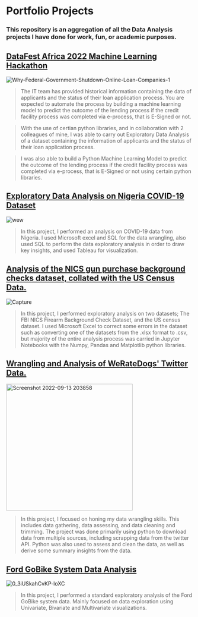 # Portfolio Projects
###  This repository is an aggregation of all the Data Analysis projects I have done for work, fun, or academic purposes.

## [DataFest Africa 2022 Machine Learning Hackathon ](https://github.com/jjjeorgee/Datafest-2022-Datathon)
![Why-Federal-Government-Shutdown-Online-Loan-Companies-1](https://user-images.githubusercontent.com/98137996/212985232-cbea4d0b-b2b0-4ac8-8158-d317e13186ab.jpg)

> The IT team has provided historical information containing the data of applicants and the status of their loan application process. You are expected to automate the process by building a machine learning model to predict the outcome of the lending process if the credit facility process was completed via e-process, that is E-Signed or not.

> With the use of certian python libraries, and in collaboration with 2 colleagues of mine, I was able to carry out Exploratory Data Analysis of a dataset containing the information of applicants and the status of their loan application process.

> I was also able to build a Python Machine Learning Model to predict the outcome of the lending process if the credit facility process was completed via e-process, that is E-Signed or not using certain python libraries.


## [Exploratory Data Analysis on Nigeria COVID-19 Dataset](https://github.com/jjjeorgee/Nigeria_Covid_Stats_Analysis)
![wew](https://user-images.githubusercontent.com/98137996/191382921-9a721f81-7f38-4e1a-b876-c60c12374b3c.png)
> In this project, I performed an analysis on COVID-19 data from Nigeria. I used Microsoft excel and SQL
> for the data wrangling, also used SQL to perform the data exploratory analysis in order to draw key insights, and used Tableau for visualization.


## [Analysis of the NICS gun purchase background checks dataset, collated with the US Census Data.](https://nbviewer.org/github/jjjeorgee/ALX-T/blob/c2fd28f02883cac6f9e3d5a6070ca6e465dad1fa/Project%2001%20-%20Data%20Analysis%20Process/NCIS%20background%20checks%20data%20analysis%20collated%20with%20US%20census%20data%20.ipynb)
![Capture](https://user-images.githubusercontent.com/98137996/189981074-642a9d25-3487-46c7-a996-27a920527bfe.png)
> In this project, I performed exploratory analysis on two datasets; The FBI NICS Firearm Background Check Dataset, and the US census dataset. I used Microsoft Excel to correct some errors in the dataset such as converting one of the datasets from the .xlsx format to .csv, but majority of the entire analysis process was carried in Jupyter Notebooks with the Numpy, Pandas and Matplotlib python libraries.


## [Wrangling and Analysis of WeRateDogs' Twitter Data.](https://nbviewer.org/github/jjjeorgee/ALX-T/blob/c2fd28f02883cac6f9e3d5a6070ca6e465dad1fa/Project%2002%20-%20Data%20Wrangling/wrangle_act.ipynb)
<img width="341" alt="Screenshot 2022-09-13 203858" src="https://user-images.githubusercontent.com/98137996/189994131-5bd82b61-4fc1-4722-8234-8c46a7f645c6.png">

> In this project, I focused on honing my data wrangling skills. This includes data gathering, data assessing, and data cleaning and trimming. The project was done primarily using python to download data from multiple sources, including scrapping data from the twitter API. Python was also used to assess and clean the data, as well as derive some summary insights from the data. 


## [Ford GoBike System Data Analysis](https://nbviewer.ipython.org/github/jjjeorgee/ALX-T/blob/main/Project%2003%20-%20Data%20Visualization/Part_1_exploration.ipynb)
![0_3iUSkahCvKP-loXC](https://user-images.githubusercontent.com/98137996/191382317-ff6afef0-8d19-41d7-9634-a48b8ae08d95.jpg)

> In this project, I performed a standard exploratory analysis of the Ford GoBike system data. Mainly focused on data exploration using Univariate, Bivariate and Multivariate visualizations.
